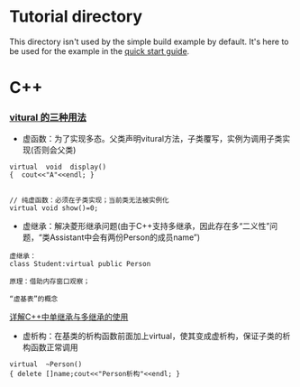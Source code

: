 # Tutorial directory

This directory isn't used by the simple build example by default. It's here to
be used for the example in the [quick start guide](../../../docs/quick_start.md).


# C++

### [vitural 的三种用法](https://blog.csdn.net/weixin_42791450/article/details/104612131)
- 虚函数：为了实现多态。父类声明vitural方法，子类覆写，实例为调用子类实现(否则会父类)

```
virtual  void  display()
{  cout<<"A"<<endl; }


// 纯虚函数：必须在子类实现；当前类无法被实例化
virtual void show()=0;
```

- 虚继承：解决菱形继承问题(由于C++支持多继承，因此存在多“二义性”问题，“类Assistant中会有两份Person的成员name”)

```
虚继承：
class Student:virtual public Person

原理：借助内存窗口观察；

“虚基表”的概念

```
[详解C++中单继承与多继承的使用](https://www.jb51.net/article/245775.htm)


- 虚析构：在基类的析构函数前面加上virtual，使其变成虚析构，保证子类的析构函数正常调用

```
virtual  ~Person()  
{ delete []name;cout<<"Person析构"<<endl; }
```